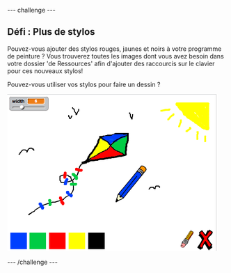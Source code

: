 --- challenge ---
## Défi : Plus de stylos 
Pouvez-vous ajouter des stylos rouges, jaunes et noirs à votre programme de peinture ? Vous trouverez toutes les images dont vous avez besoin dans votre dossier 'de Ressources' afin d'ajouter des raccourcis sur le clavier pour ces nouveaux stylos!

Pouvez-vous utiliser vos stylos pour faire un dessin ?

![screenshot](images/paint-final.png)


--- /challenge ---